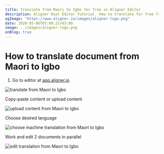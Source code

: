 ```yaml
---
title: Translate from Maori to Igbo for free in Aligner Editor
description: Aligner Dual Editor Tutorial. How to translate for free from Maori to Igbo. Aligner is multilingual document management platform. 
ogImage: "https://www.aligner.io/images/aligner-logo.png"
date: 2020-05-06T07:09:21+03:00
image: ../images/aligner-logo.png
onBlog: true
---
```


# How to translate document from Maori to Igbo

1. Go to editor at [app.aligner.io](https://app.aligner.io "Aligner App web page")

![translate from Maori to Igbo](../aligner-blank-editor.png "translate from Maori to Igbo")

Copy-paste content or upload content

![upload content from Maori to Igbo](../aligner-uploaded-document.png "upload content from Maori to Igbo")

Choose desired language

![choose machine translation from Maori to Igbo](../aligner-language-dropdown.png "choose machine translation from Maori to Igbo")

Work and edit 2 documents in parallel

![edit translation from Maori to Igbo](../aligner-double-sitded-editor.png "edit translation from Maori to Igbo")

